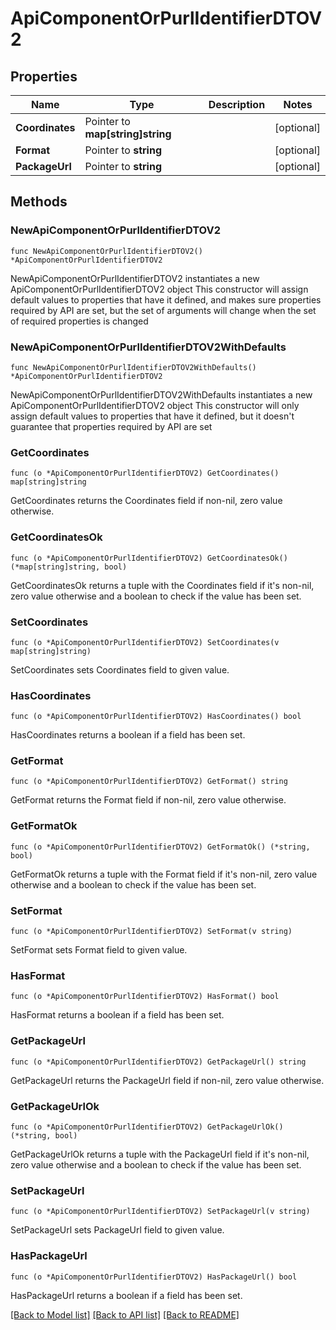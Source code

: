 # ApiComponentOrPurlIdentifierDTOV2

## Properties

Name | Type | Description | Notes
------------ | ------------- | ------------- | -------------
**Coordinates** | Pointer to **map[string]string** |  | [optional] 
**Format** | Pointer to **string** |  | [optional] 
**PackageUrl** | Pointer to **string** |  | [optional] 

## Methods

### NewApiComponentOrPurlIdentifierDTOV2

`func NewApiComponentOrPurlIdentifierDTOV2() *ApiComponentOrPurlIdentifierDTOV2`

NewApiComponentOrPurlIdentifierDTOV2 instantiates a new ApiComponentOrPurlIdentifierDTOV2 object
This constructor will assign default values to properties that have it defined,
and makes sure properties required by API are set, but the set of arguments
will change when the set of required properties is changed

### NewApiComponentOrPurlIdentifierDTOV2WithDefaults

`func NewApiComponentOrPurlIdentifierDTOV2WithDefaults() *ApiComponentOrPurlIdentifierDTOV2`

NewApiComponentOrPurlIdentifierDTOV2WithDefaults instantiates a new ApiComponentOrPurlIdentifierDTOV2 object
This constructor will only assign default values to properties that have it defined,
but it doesn't guarantee that properties required by API are set

### GetCoordinates

`func (o *ApiComponentOrPurlIdentifierDTOV2) GetCoordinates() map[string]string`

GetCoordinates returns the Coordinates field if non-nil, zero value otherwise.

### GetCoordinatesOk

`func (o *ApiComponentOrPurlIdentifierDTOV2) GetCoordinatesOk() (*map[string]string, bool)`

GetCoordinatesOk returns a tuple with the Coordinates field if it's non-nil, zero value otherwise
and a boolean to check if the value has been set.

### SetCoordinates

`func (o *ApiComponentOrPurlIdentifierDTOV2) SetCoordinates(v map[string]string)`

SetCoordinates sets Coordinates field to given value.

### HasCoordinates

`func (o *ApiComponentOrPurlIdentifierDTOV2) HasCoordinates() bool`

HasCoordinates returns a boolean if a field has been set.

### GetFormat

`func (o *ApiComponentOrPurlIdentifierDTOV2) GetFormat() string`

GetFormat returns the Format field if non-nil, zero value otherwise.

### GetFormatOk

`func (o *ApiComponentOrPurlIdentifierDTOV2) GetFormatOk() (*string, bool)`

GetFormatOk returns a tuple with the Format field if it's non-nil, zero value otherwise
and a boolean to check if the value has been set.

### SetFormat

`func (o *ApiComponentOrPurlIdentifierDTOV2) SetFormat(v string)`

SetFormat sets Format field to given value.

### HasFormat

`func (o *ApiComponentOrPurlIdentifierDTOV2) HasFormat() bool`

HasFormat returns a boolean if a field has been set.

### GetPackageUrl

`func (o *ApiComponentOrPurlIdentifierDTOV2) GetPackageUrl() string`

GetPackageUrl returns the PackageUrl field if non-nil, zero value otherwise.

### GetPackageUrlOk

`func (o *ApiComponentOrPurlIdentifierDTOV2) GetPackageUrlOk() (*string, bool)`

GetPackageUrlOk returns a tuple with the PackageUrl field if it's non-nil, zero value otherwise
and a boolean to check if the value has been set.

### SetPackageUrl

`func (o *ApiComponentOrPurlIdentifierDTOV2) SetPackageUrl(v string)`

SetPackageUrl sets PackageUrl field to given value.

### HasPackageUrl

`func (o *ApiComponentOrPurlIdentifierDTOV2) HasPackageUrl() bool`

HasPackageUrl returns a boolean if a field has been set.


[[Back to Model list]](../README.md#documentation-for-models) [[Back to API list]](../README.md#documentation-for-api-endpoints) [[Back to README]](../README.md)



